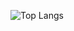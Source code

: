 ![Top Langs](https://github-readme-stats.vercel.app/api/top-langs/?username=jeannierombough&layout=compact&hide=shell)
<!-- 
### Hi there 👋

**jeannierombough/jeannierombough** is a ✨ _special_ ✨ repository because its `README.md` (this file) appears on your GitHub profile.

Here are some ideas to get you started:

- 🔭 I’m currently working on ...
- 🌱 I’m currently learning ...
- 👯 I’m looking to collaborate on ...
- 🤔 I’m looking for help with ...
- 💬 Ask me about ...
- 📫 How to reach me: ...
- 😄 Pronouns: ...
- ⚡ Fun fact: ...
-->
